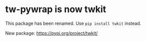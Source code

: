 # tw-pywrap is now twkit

This package has been renamed. Use `pip install twkit` instead.

New package: https://pypi.org/project/twkit/
